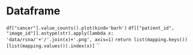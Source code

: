 # Dataframe

`df["cancer"].value_counts().plot(kind='barh')`
`df[["patient_id", "image_id"]].astype(str).apply(lambda x: 'data/rsna/'+'/'.join(x)+'.png', axis=1)`
`return list(mapping.keys())[list(mapping.values()).index(x)]`
``